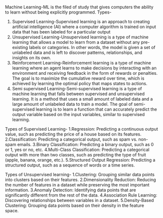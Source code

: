 Machine Learning-ML is the filed of study that gives computers the ability to learn without being explicitly programmed.
Types-
1. Supervised Learning-Supervised learning is an approach to creating artificial intelligence (AI) where a computer algorithm is trained on input data that has been labeled for a particular output
2. Unsupervised Learning-Unsupervised learning is a type of machine learning that allows a model to learn from a dataset without any pre-existing labels or categories. In other words, the model is given a set of unlabeled data and is left to discover patterns, relationships, and insights on its own.
3. Reinforcement Learning-Reinforcement learning is a type of machine learning where an agent learns to make decisions by interacting with an environment and receiving feedback in the form of rewards or penalties. The goal is to maximize the cumulative reward over time, which is achieved by learning the optimal policy that maps states to actions.
4. Semi supervised Learning-Semi-supervised learning is a type of machine learning that falls between supervised and unsupervised learning. It is a method that uses a small amount of labeled data and a large amount of unlabeled data to train a model. The goal of semi-supervised learning is to learn a function that can accurately predict the output variable based on the input variables, similar to supervised learning.

Types of Supervised Learning-
1.Regression: Predicting a continuous output value, such as predicting the price of a house based on its features.
2.Classification: Predicting a categorical output, such as spam vs. non-spam emails.
3.Binary Classification: Predicting a binary output, such as 0 or 1, yes or no, etc.
4.Multi-Class Classification: Predicting a categorical output with more than two classes, such as predicting the type of fruit (apple, banana, orange, etc.).
5.Structured Output Regression: Predicting a structured output, such as a sequence of words or a time series.

Types of Unsupervised learning-
1.Clustering: Grouping similar data points into clusters based on their features.
2.Dimensionality Reduction: Reducing the number of features in a dataset while preserving the most important information.
3.Anomaly Detection: Identifying data points that are significantly different from the rest of the data.
4.Association Rule Learning: Discovering relationships between variables in a dataset.
5.Density-Based Clustering: Grouping data points based on their density in the feature space.

